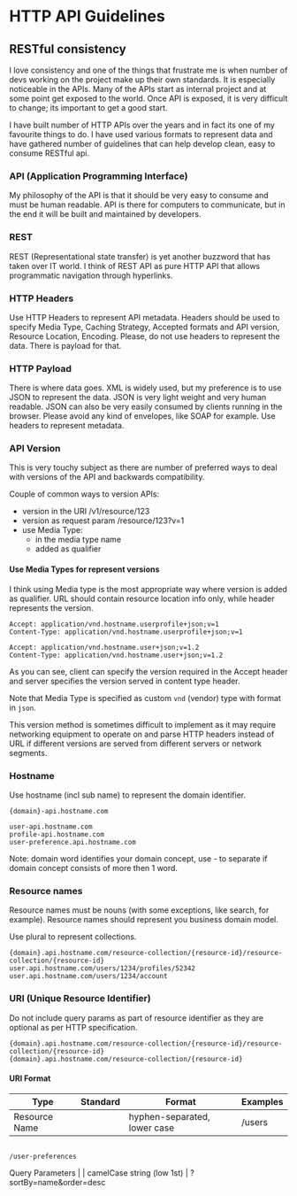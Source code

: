 # HTTP API Guidelines

## RESTful consistency

I love consistency and one of the things that frustrate me is when number of devs working on the project
make up their own standards. It is especially noticeable in the APIs. Many of the APIs start as internal project
and at some point get exposed to the world. Once API is exposed, it is very difficult to change; its important
to get a good start.

I have built number of HTTP APIs over the years and in fact its one of my favourite things to do. I have used
various formats to represent data and have gathered number of guidelines that can help develop clean, easy to
consume RESTful api.

### API (Application Programming Interface)
My philosophy of the API is that it should be very easy to consume and must be human readable. API is
there for computers to communicate, but in the end it will be built and maintained by developers.

### REST
REST (Representational state transfer) is yet another buzzword that has taken over IT world.
I think of REST API as pure HTTP API that allows programmatic navigation through hyperlinks.

### HTTP Headers
Use HTTP Headers to represent API metadata. Headers should be used to specify Media Type, Caching Strategy,
Accepted formats and API version, Resource Location, Encoding. Please, do not use headers to represent the data.
There is payload for that.

### HTTP Payload
There is where data goes. XML is widely used, but my preference is to use JSON to represent the data.
JSON is very light weight and very human readable. JSON can also be very easily consumed by clients
running in the browser. Please avoid any kind of envelopes, like SOAP for example.
Use headers to represent metadata.

### API Version
This is very touchy subject as there are number of preferred ways to deal with versions of the API and
backwards compatibility.

Couple of common ways to version APIs:
   * version in the URI /v1/resource/123
   * version as request param /resource/123?v=1
   * use Media Type:
     * in the media type name
     * added as qualifier

#### Use Media Types for represent versions
I think using Media type is the most appropriate way where version is added as qualifier.
URL should contain resource location info only, while header represents the version.

```
Accept: application/vnd.hostname.userprofile+json;v=1
Content-Type: application/vnd.hostname.userprofile+json;v=1

Accept: application/vnd.hostname.user+json;v=1.2
Content-Type: application/vnd.hostname.user+json;v=1.2
```
As you can see, client can specify the version required in the Accept header
and server specifies the version served in content type header.

Note that Media Type is specified as custom `vnd` (vendor) type with format
in `json`.

This version method is sometimes difficult to implement as it may require
networking equipment to operate on and parse HTTP headers instead of URL if
different versions are served from different servers or network segments.

### Hostname
Use hostname (incl sub name) to represent the domain identifier.
```
{domain}-api.hostname.com

user-api.hostname.com
profile-api.hostname.com
user-preference.api.hostname.com
```
Note: domain word identifies your domain concept, use - to separate if domain concept
consists of more then 1 word.

### Resource names
Resource names must be nouns (with some exceptions, like search, for example).
Resource names should represent you business domain model.

Use plural to represent collections.

```
{domain}.api.hostname.com/resource-collection/{resource-id}/resource-collection/{resource-id}
user.api.hostname.com/users/1234/profiles/52342
user.api.hostname.com/users/1234/account
```
### URI (Unique Resource Identifier)
Do not include query params as part of resource identifier as they are optional as per HTTP specification.
```
{domain}.api.hostname.com/resource-collection/{resource-id}/resource-collection/{resource-id}
{domain}.api.hostname.com/resource-collection/{resource-id}
```
#### URI Format
Type                | Standard        | Format                       | Examples
------------------- | --------------- | ---------------------------- | --------
Resource Name       |                 | hyphen-separated, lower case | /users
                                                                       /user-preferences
Query Parameters    |                 | camelCase string (low 1st)   | ?sortBy=name&order=desc



